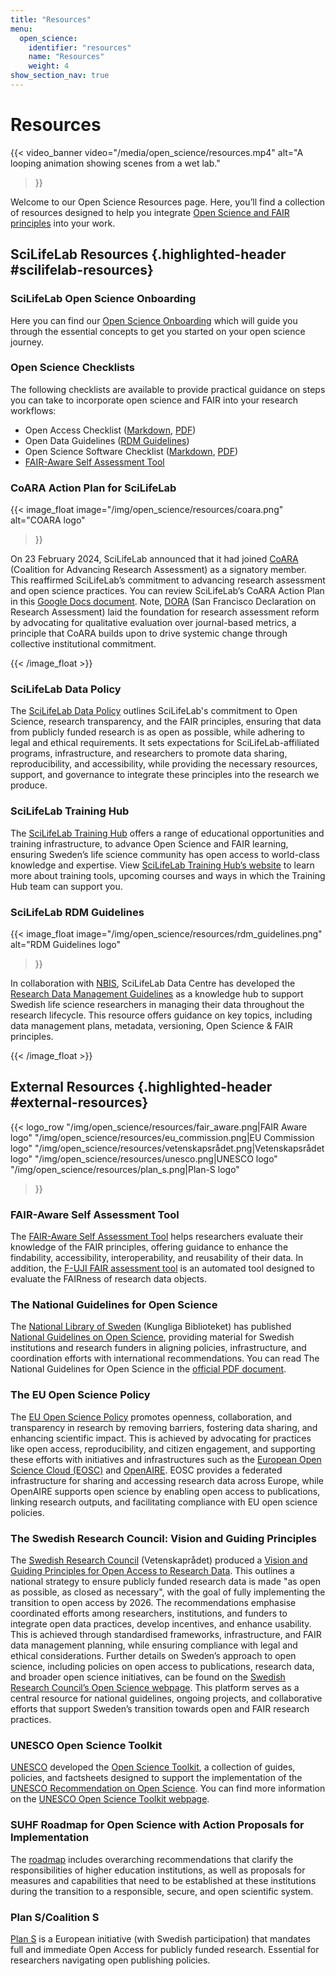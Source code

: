 ```yaml
---
title: "Resources"
menu:
  open_science:
    identifier: "resources"
    name: "Resources"
    weight: 4
show_section_nav: true
---
```


# Resources

{{< video_banner
  video="/media/open_science/resources.mp4"
  alt="A looping animation showing scenes from a wet lab."
>}}

Welcome to our Open Science Resources page.
Here, you’ll find a collection of resources designed to help you integrate
[Open Science and FAIR principles](/open_science/glossary) into your work.

## SciLifeLab Resources {.highlighted-header #scilifelab-resources}

### SciLifeLab Open Science Onboarding

Here you can find our [Open Science Onboarding](https://doi.org/10.17044/scilifelab.29087126) which will guide you
through the essential concepts to get you started on your open science journey.

### Open Science Checklists

The following checklists are available to provide practical guidance on steps you can take to incorporate open science
and FAIR into your research workflows:

- Open Access Checklist
  ([Markdown](https://github.com/ScilifelabDataCentre/open-science-checklists/blob/develop/open_access_checklist.md),
  [PDF](https://doi.org/10.17044/scilifelab.29086706.v1))
- Open Data Guidelines ([RDM Guidelines](https://data-guidelines.scilifelab.se/))
- Open Science Software Checklist
  ([Markdown](https://github.com/ScilifelabDataCentre/open-science-checklists/blob/develop/open_software_checklist.md),
  [PDF](https://doi.org/10.17044/scilifelab.29086775.v1))
- [FAIR-Aware Self Assessment Tool](https://fairaware.dans.knaw.nl/)

### CoARA Action Plan for SciLifeLab

{{< image_float
  image="/img/open_science/resources/coara.png"
  alt="COARA logo"
>}}

On 23 February 2024, SciLifeLab announced that it had joined [CoARA](https://coara.eu/)
(Coalition for Advancing Research
Assessment) as a signatory member. This reaffirmed SciLifeLab’s commitment to advancing research assessment and open
science practices.
You can review SciLifeLab’s CoARA Action Plan in this
[Google Docs document](https://docs.google.com/document/d/1KAKOK6HoXsixQA5FaPegDIw1w3uI6OvlHgT2YR1m0pg/edit?tab=t.0).
Note, [DORA](https://sfdora.org) (San Francisco Declaration on Research Assessment) laid
the foundation for research assessment reform by advocating for qualitative evaluation over journal-based metrics,
a principle that CoARA builds upon to drive systemic change through collective institutional commitment.

{{< /image_float  >}}

### SciLifeLab Data Policy

The [SciLifeLab Data Policy](https://www.scilifelab.se/wp-content/uploads/2023/10/Data-Policy.pdf) outlines SciLifeLab's
commitment to Open Science, research transparency, and the FAIR
principles, ensuring that data from publicly funded research is as open as possible, while adhering to legal and
ethical requirements.
It sets expectations for SciLifeLab-affiliated programs, infrastructure, and researchers to promote
data sharing, reproducibility, and accessibility, while providing the necessary resources, support, and governance to
integrate these principles into the research we produce.

### SciLifeLab Training Hub

The [SciLifeLab Training Hub](https://www.scilifelab.se/training/) offers a range of educational opportunities and
training infrastructure, to advance Open Science and FAIR learning, ensuring Sweden’s life science community has open
access to world-class knowledge and expertise. View
[SciLifeLab Training Hub’s website](https://www.scilifelab.se/training/)
to learn more about training tools, upcoming courses and ways in which the Training Hub team can support you.

### SciLifeLab RDM Guidelines

{{< image_float
  image="/img/open_science/resources/rdm_guidelines.png"
  alt="RDM Guidelines logo"
>}}

In collaboration with [NBIS](https://nbis.se/), SciLifeLab Data Centre has developed the
[Research Data Management Guidelines](https://data-guidelines.scilifelab.se/) as a knowledge
hub to support Swedish life science researchers in managing their data throughout the research lifecycle. This resource
offers guidance on key topics, including data management plans, metadata, versioning, Open Science & FAIR principles.

{{< /image_float  >}}

## External Resources {.highlighted-header #external-resources}

{{< logo_row
"/img/open_science/resources/fair_aware.png|FAIR Aware logo"
"/img/open_science/resources/eu_commission.png|EU Commission logo"
"/img/open_science/resources/vetenskapsrådet.png|Vetenskapsrådet logo"
"/img/open_science/resources/unesco.png|UNESCO logo"
"/img/open_science/resources/plan_s.png|Plan-S logo"
>}}

### FAIR-Aware Self Assessment Tool

The [FAIR-Aware Self Assessment Tool](https://fairaware.dans.knaw.nl/) helps researchers evaluate their knowledge of the
FAIR principles, offering guidance to enhance the findability, accessibility, interoperability, and reusability of their
data. In addition, the [F-UJI FAIR assessment tool](https://www.f-uji.net/) is an automated tool designed to evaluate
the FAIRness of research data objects.

### The National Guidelines for Open Science

The [National Library of Sweden](https://www.kb.se/) (Kungliga Biblioteket) has published
[National Guidelines on Open Science](https://urn.kb.se/resolve?urn=urn:nbn:se:kb:publ-738), providing material for
Swedish institutions and research funders in aligning policies, infrastructure, and coordination efforts with
international recommendations. You can read The National Guidelines for Open Science
in the [official PDF document](https://urn.kb.se/resolve?urn=urn:nbn:se:kb:publ-738).

### The EU Open Science Policy

The [EU Open Science Policy](https://research-and-innovation.ec.europa.eu/strategy/strategy-research-and-innovation/our-digital-future/open-science_en)
promotes openness, collaboration, and transparency in research by removing barriers, fostering data sharing, and
enhancing scientific impact. This is achieved by advocating for practices like open access, reproducibility, and citizen
engagement, and supporting these efforts with initiatives and infrastructures such as the
[European Open Science Cloud (EOSC)](https://eosc.eu/eosc-about/) and [OpenAIRE](https://www.openaire.eu/).
EOSC provides a federated infrastructure for sharing and accessing research data across Europe, while OpenAIRE supports
open science by enabling open access to publications, linking research outputs,
and facilitating compliance with EU open science policies.

### The Swedish Research Council: Vision and Guiding Principles

The [Swedish Research Council](https://www.vr.se/) (Vetenskaprådet) produced a
[Vision and Guiding Principles for Open Access to Research Data](https://www.vr.se/english/mandates/open-science/open-access-to-research-data/vision-and-guiding-principles.html).
This outlines a national strategy to ensure publicly funded research data is made "as open as possible, as closed as
necessary", with the goal of fully implementing the transition to open access by 2026. The recommendations emphasise
coordinated efforts among researchers, institutions, and funders to integrate open data practices, develop incentives,
and enhance usability. This is achieved through standardised frameworks, infrastructure, and FAIR data management
planning, while ensuring compliance with legal and ethical considerations. Further details on Sweden’s approach to open
science, including policies on open access to publications, research data, and broader open science initiatives, can be
found on the [Swedish Research Council’s Open Science webpage](https://www.vr.se/english/mandates/open-science.html).
This platform serves as a central resource for national guidelines, ongoing projects, and collaborative efforts that
support Sweden’s transition towards open and FAIR research practices.

### UNESCO Open Science Toolkit

[UNESCO](https://www.unesco.org/en) developed the [Open Science Toolkit](https://www.unesco.org/en/open-science/toolkit?hub=686),
a collection of guides, policies, and factsheets designed to support the implementation of the
[UNESCO Recommendation on Open Science](https://www.unesco.org/en/open-science/about?hub=686).
You can find more information on the [UNESCO Open Science Toolkit webpage](https://www.unesco.org/en/open-science/toolkit?hub=686).

### SUHF Roadmap for Open Science with Action Proposals for Implementation

The [roadmap](https://suhf.se/app/uploads/2025/02/REC-2021-1-Open-Science-Roadmap-REVISED-31-01-2025.pdf) includes
overarching recommendations that clarify the responsibilities of higher education institutions, as well as proposals for
measures and capabilities that need to be established at these institutions during the transition to a responsible,
secure, and open scientific system.

### Plan S/Coalition S

[Plan S](https://www.coalition-s.org/) is a European initiative (with Swedish participation) that mandates full and
immediate Open Access for publicly funded research. Essential for researchers navigating open publishing policies.

